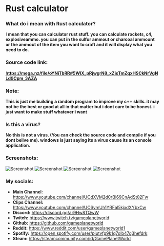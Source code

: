 # Rust calculator

### What do i mean with Rust calculator?
**I mean that you can calculator rust stuff. you can calculate rockets, c4, explosiveammo. you can put in the sulfur ammout or charcoal ammount or the ammout of the item you want to craft and it will display what you need to do.**

### Source code link:
**https://mega.nz/file/oYNiTbRR#5WIX_pRjwgrN8_xZioTmZqxHSCkNrVgNLd9Cpm_3AZA**

### Note:
**This is just me building a random program to improve my c++ skills. it may not be the best or good at all in that matter but i dont care to be honest. i just want to make stuff whatever i want**

### Is this a virus?
**No this is not a virus. (You can check the source code and compile if you dont belive me). windows is just saying its a virus cause its an console application.**

### Screenshots:
![Screenshot](https://cdn.discordapp.com/attachments/768802146598387772/905441755871186974/unknown.png)
![Screenshot](https://cdn.discordapp.com/attachments/768802146598387772/905441810011283526/unknown.png)
![Screenshot](https://cdn.discordapp.com/attachments/768802146598387772/905441837609803776/unknown.png)
![Screenshot](https://cdn.discordapp.com/attachments/768802146598387772/905441966182006804/unknown.png)

### My socials:
- **Main Channel:** https://www.youtube.com/channel/UCdXVM2d0rBi69CnAdSt02Fw
- **Clips Channel:** https://www.youtube.com/channel/UC6vmUh1YRFal5kjxdXYbxCw
- **Discord:** https://discord.gg/ar9Hw8TQwW
- **Twitch:** https://www.twitch.tv/gameplanetworld
- **Github:** https://github.com/gameplanetworld
- **Reddit:** https://www.reddit.com/user/gameplanetworld1
- **Spotify:** https://open.spotify.com/user/piutvfp9k1q7olb47g3hefdrk
- **Steam:** https://steamcommunity.com/id/GamePlanetWorld
